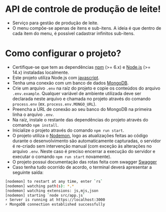 # API de controle de produção de leite!
- Serviço para gestão de produção de leite.
- O menu compõe-se apenas de itens e sub-itens. A ideia é que dentro de cada item do menu, é possível cadastrar infinitos sub-itens.
# Como configurar o projeto?
- Certifique-se que tem as dependências [npm](https://www.npmjs.com/) (>= 6.x) e [Node.js](https://nodejs.org/) (>= 14.x) instaladas localmente.
- Este projeto utiliza Node.js com [javascript](https://www.javascript.com/).
- Tenha uma conexão com um banco de dados [MongoDB](https://www.mongodb.com/).
- Crie um arquivo `.env` na raíz do projeto e copie os conteúdos do arquivo `.env.example`. Qualquer variável de ambiente utilizada deve ser declarada neste arquivo e chamada no projeto através do comando `process.env` (ex. `process.env.MONGO_URL`).
- Preencha a URL de conexão ao seu banco do MongoDB na primeira linha o arquivo `.env`.
- Na raíz, instale o restante das dependências do projeto através do comando `npm install`.
- Inicialize o projeto através do comando `npm run start`.
- O projeto utiliza o [Nodemon](https://nodemon.io/), logo as atualizações feitas ao código durante o desenvolvimento são automaticamente capturadas, o servidor é re-criado sem intervenção manual (com exceção às alterações no arquivo `.env`. Neste caso é preciso encerrar a execução do servidor e executar o comando `npm run start` novamente).
- O projeto possui documentação das rotas feita com swagger [Swagger](http://localhost:3000/documents/)
- Caso tenha tudo ocorrido de acordo, o terminal deverá apresentar a seguinte saída:
```sh
[nodemon] to restart at any time, enter `rs`
[nodemon] watching path(s): *.*
[nodemon] watching extensions: js,mjs,json
[nodemon] starting `node src/app.js`
⚡️ Server is running at https://localhost:3000
⚡️ MongoDB connection established successfully
```
